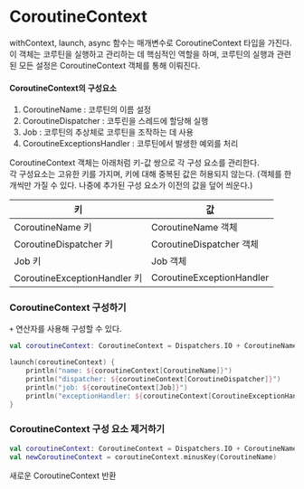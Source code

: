 # CoroutineContext

withContext, launch, async 함수는 매개변수로 CoroutineContext 타입을 가진다.
이 객체는 코루틴을 실행하고 관리하는 데 핵심적인 역할을 하며, 코루틴의 실행과 관련된 모든 설정은 CoroutineContext 객체를 통해 이뤄진다.

#### CoroutineContext의 구성요소

1. CoroutineName : 코루틴의 이름 설정
2. CoroutineDispatcher : 코투린을 스레드에 할당해 실행
3. Job : 코루틴의 추상체로 코루틴을 조작하는 데 사용
4. CoroutineExceptionsHandler : 코루틴에서 발생한 예외를 처리

CoroutineContext 객체는 아래처럼 키-값 쌍으로 각 구성 요소를 관리한다.  
각 구성요소는 고유한 키를 가지며, 키에 대해 중복된 값은 허용되지 않는다. (객체를 한 개씩만 가질 수 있다. 나중에 추가된 구성 요소가 이전의 값을 덮어 씌운다.)

| 키                           | 값                         |
|-----------------------------|---------------------------|
| CoroutineName 키             | CoroutineName 객체          |
| CoroutineDispatcher 키       | CoroutineDispatcher 객체    |
| Job 키                       | Job 객체                    |
| CoroutineExceptionHandler 키 | CoroutineExceptionHandler |

### CoroutineContext 구성하기

`+` 연산자를 사용해 구성할 수 있다.

```kotlin
val coroutineContext: CoroutineContext = Dispatchers.IO + CoroutineName("MyCoroutine")

launch(coroutineContext) {
    println("name: ${coroutineContext[CoroutineName]}")
    println("dispatcher: ${coroutineContext[CoroutineDispatcher]}")
    println("job: ${coroutineContext[Job]}")
    println("exceptionHandler: ${coroutineContext[CoroutineExceptionHandler]}")
}
```

### CoroutineContext 구성 요소 제거하기

```kotlin
val coroutineContext: CoroutineContext = Dispatchers.IO + CoroutineName("MyCoroutine")
val newCoroutineContext = coroutineContext.minusKey(CoroutineName)
```

새로운 CoroutineContext 반환
